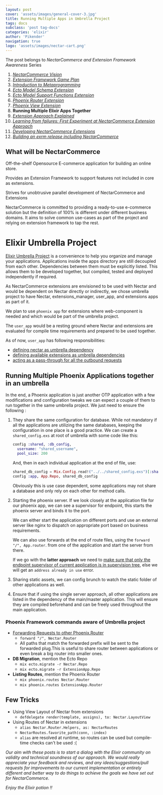 ```yaml
---
layout: post
cover: 'assets/images/general-cover-3.jpg'
title: Running Multiple Apps in Umbrella Project
tags: docs
subclass: 'post tag-docs'
categories: 'elixir'
author: 'Pikender'
navigation: true
logo: 'assets/images/nectar-cart.png'
---
```


>
The post belongs to _NectarCommerce and Extension Framework Awareness_ Series
>
1. _[NectarCommerce Vision](http://vinsol.github.io/nectarcommerce/vision)_
1. _[Extension Framework Game Plan](http://vinsol.github.io/nectarcommerce/extension-framework-game-plan)_
1. _[Introduction to Metaprogramming](http://vinsol.github.io/nectarcommerce/intro-to-macros)_
1. _[Ecto Model Schema Extension](http://vinsol.github.io/nectarcommerce/ecto-model-schema-extension)_
1. _[Ecto Model Support Functions Extension](http://vinsol.github.io/nectarcommerce/model-function-extension)_
1. _[Phoenix Router Extension](http://vinsol.github.io/nectarcommerce/phoenix-router-extension)_
1. _[Phoenix View Extension](http://vinsol.github.io/nectarcommerce/phoenix-view-extension)_
1. **Running Multiple Elixir Apps Together**
1. _[Extension Approach Explained](http://vinsol.github.io/nectarcommerce/extension-approach-2)_
1. _[Learning from failures: First Experiment at NectarCommerce Extension Approach](http://vinsol.github.io/nectarcommerce/developing-nectar-extensions-part-1)_
1. _[Developing NectarCommerce Extensions](http://vinsol.github.io/nectarcommerce/developing-nectar-extensions-part-2)_
1. _[Building an exrm release including NectarCommerce](http://vinsol.github.io/nectarcommerce/exrm-release)_

## What will be NectarCommerce

>
Off-the-shelf Opensource E-commerce application for building an online store.
>
Provides an Extension Framework to support features not included in core as extensions.
>
Strives for unobtrusive parallel development of NectarCommerce and Extensions

NectarCommerce is committed to providing a ready-to-use e-commerce solution but the definition of 100% is different under different business domains. It aims to solve common use-cases as part of the project and relying on extension framework to tap the rest.

# Elixir Umbrella Project

[Elixir Umbrella Project](http://elixir-lang.org/getting-started/mix-otp/dependencies-and-umbrella-apps.html#umbrella-projects
) is a convenience to help you organize and manage your applications. Applications inside the apps directory are still decoupled from each other. Dependencies between them must be explicitly listed. This allows them to be developed together, but compiled, tested and deployed independently if required.

As NectarCommerce extensions are envisioned to be used with Nectar and would be dependent on Nectar directly or indirectly, we chose umbrella project to have Nectar, extensions\_manager, user\_app, and extensions apps as part of it.

We plan to use `phoenix app` for extensions where web-component is needed and which would be part of the umbrella project.

The `user_app` would be a resting ground where Nectar and extensions are evaluated for compile time requirements and prepared to be used together.

As of now, `user_app` has following responsibilities:

- [defining nectar as umbrella dependency](https://github.com/vinsol/nectarcommerce/pull/47/files#diff-cfadcd558b7d7d0fa0bb1b43ff49ba98R44)
- [defining available extensions as umbrella dependencies](https://github.com/vinsol/nectarcommerce/pull/47/files#diff-cfadcd558b7d7d0fa0bb1b43ff49ba98R45)
- [acting as a pass-through for all the outbound requests](https://github.com/vinsol/nectarcommerce/pull/47/files#diff-02eb191c0680951b40ba159f4163a7c6R21)

## Running Multiple Phoenix Applications together in an umbrella ##

In the end, a Phoenix application is just another OTP application with a few modifications and configuration tweaks we can expect a couple of them to run together in the same umbrella project. We just need to ensure the following :

1. They share the same configuration for database. While not mandatory if all the applications are utilizing the same databases, keeping the configuration in one place is a good practice. We can create a ```shared_config.exs``` at root of umbrella with some code like this:


	```elixir
	config :shared, :db_config,
	  username: "shared_username",
	  pool_size: 200
	```

	And, then in each individual application at the end of file, use:

	```elixir
	shared_db_config = Mix.Config.read!("../../shared_config.exs")[:shared][:db_config]
	config :app, App.Repo, shared_db_config
	```

	Obviously this is use case dependent, some applications may not share a database and only rely on each other for method calls.

2. Starting the phoenix server. If we look closely at the application file for our phoenix app, we can see a supervisor for endpoint, this starts the phoenix server and binds it to the port.

   We can either start the application on different ports and use an external server like nginx to dispatch on appropriate port based on business requirements.

   We can also use forwards at the end of route files, using the ```forward "/", App.router```. from one of the application and start the server from there.

   If we go with the **latter approach** we need to [make sure that only the endpoint supervisor of current application is in supervision tree](https://github.com/vinsol/nectarcommerce/pull/47/files#diff-001ce116edeff3304fe941b84c128c5dR12), else we will get an `address already in use` error.

3. Sharing static assets, we can config brunch to watch the static folder of other applications as well.

4. Ensure that if using the single server approach, all other applications are listed in the dependency of the main/master application. This will ensure they are compiled beforehand and can be freely used throughout the main application.

### Phoenix Framework commands aware of Umbrella project

- [Forwarding Requests to other Phoenix.Router](https://hexdocs.pm/phoenix/Phoenix.Router.html#forward/4)
    - `forward "/", Nectar.Router`
    - All paths that match the forwarded prefix will be sent to the forwarded plug.This is useful to share router between applications or even break a big router into smaller ones.
- **DB Migration**, mention the Ecto Repo
    - `mix ecto.migrate -r Nectar.Repo`
    - `mix ecto.migrate -r ExtensionApp.Repo`
- **Listing Routes**, mention the Phoenix Router
    - `mix phoenix.routes Nectar.Router`
    - `mix phoenix.routes ExtensionApp.Router`

## Few Tricks

- Using View Layout of Nectar from extensions
    - `defdelegate render(template, assigns), to: Nectar.LayoutView`
- Using Routes of Nectar in extensions
    - `alias Nectar.Router.Helpers, as: NectarRoutes`
    - `NectarRoutes.favorite_path(conn, :index)`
    - `alias` are resolved at runtime, so routes can be used but compile-time checks can't be used :(

>
_Our aim with these posts is to start a dialog with the Elixir community on validity and technical soundness of our approach. We would really appreciate your feedback and reviews, and any ideas/suggestions/pull requests for improvements to our current implementation or entirely different and better way to do things to achieve the goals we have set out for NectarCommerce._

_Enjoy the Elixir potion !!_
